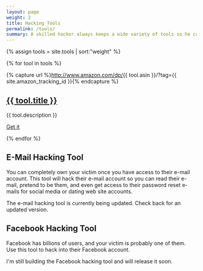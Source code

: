 ```yaml
---
layout: page
weight: 2
title: Hacking Tools
permalink: /tools/
summary: A skilled hacker always keeps a wide variety of tools so he can complete any task. Here you will find all the tools you will need to get the job done.
---
```

{% assign tools = site.tools | sort:"weight" %}

{% for tool in tools %}

  {% capture url %}http://www.amazon.com/dp/{{ tool.asin }}/?tag={{ site.amazon_tracking_id }}{% endcapture %}

  <div class="content-row">
        <h2><a href="{{ url }}" target="_blank" title="{{ tool.title}}">{{ tool.title }}</a></h2>
        <p>{{ tool.description }}</p>
        <a title="Get {{ tool.title }}" class="pure-button" href="{{ url }}" target="_blank">Get it <i class="fa fa-caret-right"></i></a>
  </div>

{% endfor %}

<div class="content-row">
  <h2>E-Mail Hacking Tool</h2>
  <p>You can completely own your victim once you have access to their e-mail account. This tool will hack their e-mail account so you can read their e-mail, pretend to be them, and even get access to their password reset e-mails for social media or dating web site accounts.</p>
  <p>The e-mail hacking tool is currently being updated. Check back for an updated version.</p>
</div>

<div class="content-row">
  <h2>Facebook Hacking Tool</h2>
  <p>Facebook has billions of users, and your victim is probably one of them. Use this tool to hack into their Facebook account.</p>
  <p>I'm still building the Facebook hacking tool and will release it soon.</p>
</div>
